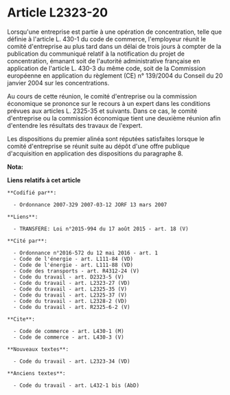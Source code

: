 # Article L2323-20

Lorsqu'une entreprise est partie à une opération de concentration, telle que définie à l'article L. 430-1 du code de
commerce, l'employeur réunit le comité d'entreprise au plus tard dans un délai de trois jours à compter de la publication du
communiqué relatif à la notification du projet de concentration, émanant soit de l'autorité administrative française en
application de l'article L. 430-3 du même code, soit de la Commission européenne en application du règlement (CE) n° 139/2004
du Conseil du 20 janvier 2004 sur les concentrations. 

Au cours de cette réunion, le comité d'entreprise ou la commission économique se prononce sur le recours à un expert dans les
conditions prévues aux articles L. 2325-35 et suivants. Dans ce cas, le comité d'entreprise ou la commission économique tient
une deuxième réunion afin d'entendre les résultats des travaux de l'expert. 

Les dispositions du premier alinéa sont réputées satisfaites lorsque le comité d'entreprise se réunit suite au dépôt d'une
offre publique d'acquisition en application des dispositions du paragraphe 8.

**Nota:**



**Liens relatifs à cet article**

	**Codifié par**:

	  - Ordonnance 2007-329 2007-03-12 JORF 13 mars 2007

	**Liens**:

	  - TRANSFERE: Loi n°2015-994 du 17 août 2015 - art. 18 (V)

	**Cité par**:

	  - Ordonnance n°2016-572 du 12 mai 2016 - art. 1
	  - Code de l'énergie - art. L111-84 (VD)
	  - Code de l'énergie - art. L111-88 (VD)
	  - Code des transports - art. R4312-24 (V)
	  - Code du travail - art. D2323-5 (V)
	  - Code du travail - art. L2323-27 (VD)
	  - Code du travail - art. L2325-35 (V)
	  - Code du travail - art. L2325-37 (V)
	  - Code du travail - art. L2328-2 (VD)
	  - Code du travail - art. R2325-6-2 (V)

	**Cite**:

	  - Code de commerce - art. L430-1 (M)
	  - Code de commerce - art. L430-3 (V)

	**Nouveaux textes**:

	  - Code du travail - art. L2323-34 (VD)

	**Anciens textes**:

	  - Code du travail - art. L432-1 bis (AbD)
